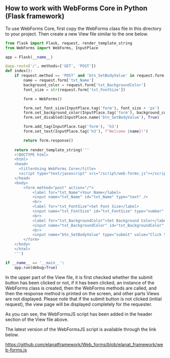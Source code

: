 ## How to work with WebForms Core in Python (Flask framework)

To use WebForms Core, first copy the WebForms class file in this directory to your project. Then create a new View file similar to the one below.

```python
from flask import Flask, request, render_template_string
from WebForms import WebForms, InputPlace 

app = Flask(__name__)

@app.route('/', methods=['GET', 'POST'])
def index():
    if request.method == 'POST' and 'btn_SetBodyValue' in request.form:
        name = request.form['txt_Name']
        background_color = request.form['txt_BackgroundColor']
        font_size = str(request.form['txt_FontSize'])

        form = WebForms()

        form.set_font_size(InputPlace.tag('form'), font_size + 'px')
        form.set_background_color(InputPlace.tag('form'), background_color)
        form.set_disabled(InputPlace.name('btn_SetBodyValue'), True)

        form.add_tag(InputPlace.tag('form'), 'h3')
        form.set_text(InputPlace.tag('h3'), f"Welcome {name}!")

        return form.response()
        
    return render_template_string('''
    <!DOCTYPE html>
    <html>
    <head>
      <title>Using WebForms Core</title>
      <script type="text/javascript" src="/script/web-forms.js"></script>
    </head>
    <body>
        <form method="post" action="/">
            <label for="txt_Name">Your Name</label>
            <input name="txt_Name" id="txt_Name" type="text" />
            <br>
            <label for="txt_FontSize">Set Font Size</label>
            <input name="txt_FontSize" id="txt_FontSize" type="number" value="16" min="10" max="36" />
            <br>
            <label for="txt_BackgroundColor">Set Background Color</label>
            <input name="txt_BackgroundColor" id="txt_BackgroundColor" type="text" />
            <br>
            <input name="btn_SetBodyValue" type="submit" value="Click to send data" />
        </form>
    </body>
    </html>
    ''')

if __name__ == '__main__':
    app.run(debug=True)
```

In the upper part of the View file, it is first checked whether the submit button has been clicked or not, if it has been clicked, an instance of the WebForms class is created, then the WebForms methods are called, and then the response method is printed on the screen, and other parts Views are not displayed.
Please note that if the submit button is not clicked (initial request), the view page will be displayed completely for the requester.

As you can see, the WebFormsJS script has been added in the header section of the View file above.

The latest version of the WebFormsJS script is available through the link below.

https://github.com/elanatframework/Web_forms/blob/elanat_framework/web-forms.js
